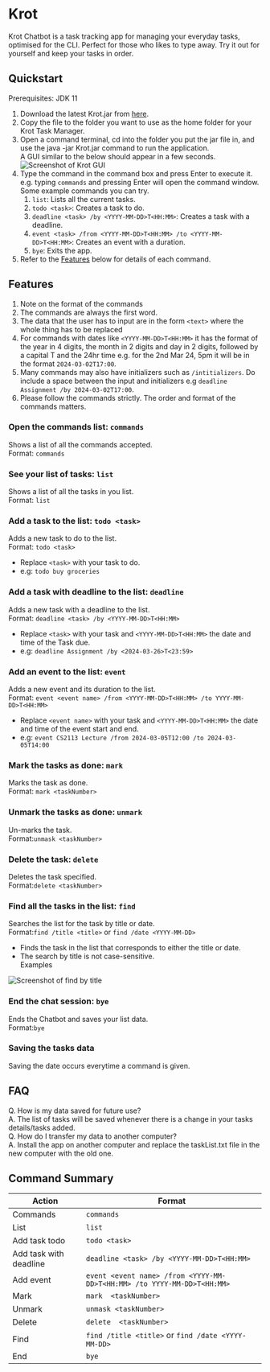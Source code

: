 # Krot


Krot Chatbot is a task tracking app for managing your everyday tasks, optimised for the CLI. Perfect for those who likes to type away. 
Try it out for yourself and keep your tasks in order.


## Quickstart

Prerequisites: JDK 11

1. Download the latest Krot.jar from [here](https://github.com/tannerlie/ip/releases).
2. Copy the file to the folder you want to use as the home folder for your Krot Task Manager.
3. Open a command terminal, cd into the folder you put the jar file in, and use the java -jar Krot.jar command to run the application.<br>
   A GUI similar to the below should appear in a few seconds.<br>
![Screenshot of Krot GUI](https://raw.githubusercontent.com/tannerlie/ip/master/assets/Screenshot%20of%20Krot%20GUI.png)
4. Type the command in the command box and press Enter to execute it. e.g. typing ```commands``` and pressing Enter will open the command window.
   Some example commands you can try.
   1. ```list```: Lists all the current tasks.
   2. ```todo <task>```: Creates a task to do.
   3. ```deadline <task> /by <YYYY-MM-DD>T<HH:MM>```: Creates a task with a deadline.
   4. ```event <task> /from <YYYY-MM-DD>T<HH:MM> /to <YYYY-MM-DD>T<HH:MM>```: Creates an event with a duration.
   5. ```bye```: Exits the app.
5. Refer to the [Features](#Features) below for details of each command.<br>



## Features

1. Note on the format of the commands
2. The commands are always the first word.
3. The data that the user has to input are in the form ```<text>``` where the whole
thing has to be replaced
4. For commands with dates like ``<YYYY-MM-DD>T<HH:MM>`` it has the format of 
the year in 4 digits, the month in 2 digits and day in 2 digits, followed by a capital T
and the 24hr time e.g. for the 2nd Mar 24, 5pm it will be in the format ```2024-03-02T17:00```.
5. Many commands may also have initializers such as ```/intitializers```. Do include a space between 
the input and initializers e.g ```deadline Assignment /by 2024-03-02T17:00```.
6. Please follow the commands strictly. The order and format of the commands matters.

### Open the commands list: ```commands``` <br>
Shows a list of all the commands accepted.<br>
Format: ```commands```
### See your list of tasks: ```list``` <br>
Shows a list of all the tasks in you list.<br>
Format: ```list```
### Add a task to the list: ```todo <task>```<br>
Adds a new task to do to the list.<br>
Format: ```todo <task>```<br>
- Replace ```<task>``` with your task to do.
- e.g: ```todo buy groceries```
### Add a task with deadline to the list: ```deadline```<br>
Adds a new task with a deadline to the list.<br>
Format: ```deadline <task> /by <YYYY-MM-DD>T<HH:MM>```<br>
- Replace ```<task>``` with your task and ```<YYYY-MM-DD>T<HH:MM>``` the date and time of the Task due.
- e.g: ```deadline Assignment /by <2024-03-26>T<23:59>```
### Add an event to the list: ```event```<br>
Adds a new event and its duration to the list.<br>
Format: ```event <event name> /from <YYYY-MM-DD>T<HH:MM> /to YYYY-MM-DD>T<HH:MM>```<br>
- Replace ```<event name>``` with your task and ```<YYYY-MM-DD>T<HH:MM>``` the date and time of the event start and end.
- e.g: ```event CS2113 Lecture /from 2024-03-05T12:00 /to 2024-03-05T14:00```
### Mark the tasks as done: ```mark```<br>
Marks the task as done.<br>
Format: ```mark <taskNumber>```
### Unmark the tasks as done: ```unmark```<br>
Un-marks the task.<br>
Format:```unmask <taskNumber>```
### Delete the task: ```delete```<br>
Deletes the task specified.<br>
Format:```delete <taskNumber>```
### Find all the tasks in the list: ```find```<br>
Searches the list for the task by title or date.<br>
Format:```find /title <title>``` or ```find /date <YYYY-MM-DD>```<br>
- Finds the task in the list that corresponds to either the title or date.
- The search by title is not case-sensitive.<br>
Examples<br>

![Screenshot of find by title](https://raw.githubusercontent.com/tannerlie/ip/master/assets/Screenshot%20of%20Find.png)
### End the chat session: ```bye```<br>
Ends the Chatbot and saves your list data.<br>
Format:```bye```
### Saving the tasks data <br>
Saving the date occurs everytime a command is given.

## FAQ
Q. How is my data saved for future use?<br>
A. The list of tasks will be saved whenever there is a change in your tasks details/tasks added.<br>
Q. How do I transfer my data to another computer? <br>
A. Install the app on another computer and replace the taskList.txt file in the new computer with the old one.


## Command Summary
| Action                 | Format                                                                      |
|------------------------|-----------------------------------------------------------------------------|
| Commands               | ```commands```                                                              |
| List                   | ```list```                                                                  |
| Add task todo          | ```todo <task>```                                                           |
| Add task with deadline | ```deadline <task> /by <YYYY-MM-DD>T<HH:MM>```                              |
| Add event              | ```event <event name> /from <YYYY-MM-DD>T<HH:MM> /to YYYY-MM-DD>T<HH:MM>``` |
| Mark                   | ```mark  <taskNumber>```                                                    |
| Unmark                 | ```unmask <taskNumber>```                                                   |
| Delete                 | ```delete  <taskNumber>```                                                  |
| Find                   | ```find /title <title>``` or ```find /date <YYYY-MM-DD>```                  |
| End                    | ```bye```                                                                   |